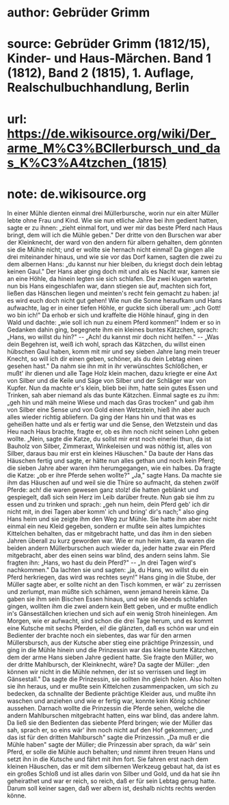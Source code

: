 # author: Gebrüder Grimm
# source: Gebrüder Grimm (1812/15), Kinder- und Haus-Märchen. Band 1 (1812), Band 2 (1815), 1. Auflage, Realschulbuchhandlung, Berlin
# url: https://de.wikisource.org/wiki/Der_arme_M%C3%BCllerbursch_und_das_K%C3%A4tzchen_(1815)
# note: de.wikisource.org

In einer Mühle dienten einmal drei Müllerbursche, worin nur ein alter Müller lebte ohne Frau und Kind. Wie sie nun etliche Jahre bei ihm gedient hatten, sagte er zu ihnen: „zieht einmal fort, und wer mir das beste Pferd nach Haus  bringt, dem will ich die Mühle geben." Der dritte von den Burschen war aber der Kleinknecht, der ward von den andern für albern gehalten, dem gönnten sie die Mühle nicht; und er wollte sie hernach nicht einmal! Da gingen alle drei miteinander hinaus, und wie sie vor das Dorf kamen, sagten die zwei zu dem albernen Hans: „du kannst nur hier bleiben, du kriegst doch dein lebtag keinen Gaul." Der Hans aber ging doch mit und als es Nacht war, kamen sie an eine Höhle, da hinein legten sie sich schlafen. Die zwei klugen warteten nun bis Hans eingeschlafen war, dann stiegen sie auf, machten sich fort, ließen das Hänschen liegen und meinten's recht fein gemacht zu haben: ja! es wird euch doch nicht gut gehen! Wie nun die Sonne heraufkam und Hans aufwachte, lag er in einer tiefen Höhle, er guckte sich überall um: „ach Gott! wo bin ich!" Da erhob er sich und kraffelte die Höhle hinauf, ging in den Wald und dachte: „wie soll ich nun zu einem Pferd kommen!" Indem er so in Gedanken dahin ging, begegnete ihm ein kleines buntes Kätzchen, sprach: „Hans, wo willst du hin?" -- „Ach! du kannst mir doch nicht helfen." -- „Was dein Begehren ist, weiß ich wohl, sprach das Kätzchen, du willst einen hübschen Gaul haben, komm mit mir und sey sieben Jahre lang mein treuer Knecht, so will ich dir einen geben, schöner, als du dein Lebtag einen gesehen hast."  Da nahm sie ihn mit in ihr verwünschtes Schlößchen, er mußt' ihr dienen und alle Tage Holz klein machen, dazu kriegte er eine Axt von Silber und die Keile und Säge von Silber und der Schläger war von Kupfer. Nun da machte er's klein, blieb bei ihm, hatte sein gutes Essen und Trinken, sah aber niemand als das bunte Kätzchen. Einmal sagte es zu ihm: „geh hin und mäh meine Wiese und mach das Gras trocken" und gab ihm von Silber eine Sense und von Gold einen Wetzstein, hieß ihn aber auch alles wieder richtig abliefern. Da ging der Hans hin und that was es geheißen hatte und als er fertig war und die Sense, den Wetzstein und das Heu nach Haus brachte, fragte er, ob es ihm noch nicht seinen Lohn geben wollte. „Nein, sagte die Katze, du sollst mir erst noch einerlei thun, da ist Bauholz von Silber, Zimmeraxt, Winkeleisen und was nöthig ist, alles von Silber, daraus bau mir erst ein kleines Häuschen." Da baute der Hans das Häuschen fertig und sagte, er hätte nun alles gethan und noch kein Pferd; die sieben Jahre aber waren ihm herumgegangen, wie ein halbes. Da fragte die Katze: „ob er ihre Pferde sehen wollte?" „Ja," sagte Hans. Da machte sie ihm das Häuschen auf und weil sie die Thüre so aufmacht, da stehen zwölf Pferde: ach! die waren gewesen ganz stolz! die hatten geblänkt und gespiegelt, daß sich sein Herz im Leib darüber  freute. Nun gab sie ihm zu essen und zu trinken und sprach: „geh nun heim, dein Pferd geb' ich dir nicht mit, in drei Tagen aber komm' ich und bring' dir's nach;" also ging Hans heim und sie zeigte ihm den Weg zur Mühle. Sie hatte ihm aber nicht einmal ein neu Kleid gegeben, sondern er mußte sein altes lumpichtes Kittelchen behalten, das er mitgebracht hatte, und das ihm in den sieben Jahren überall zu kurz geworden war. Wie er nun heim kam, da waren die beiden andern Müllerburschen auch wieder da, jeder hatte zwar ein Pferd mitgebracht, aber des einen seins war blind, des andern seins lahm. Sie fragten ihn: „Hans, wo hast du dein Pferd?" -- „In drei Tagen wird's nachkommen." Da lachten sie und sagten: „ja, du Hans, wo willst du ein Pferd herkriegen, das wird was rechtes seyn!" Hans ging in die Stube, der Müller sagte aber, er sollte nicht an den Tisch kommen, er wär' zu zerrissen und zerlumpt, man müßte sich schämen, wenn jemand herein käme. Da gaben sie ihm sein Bischen Essen hinaus, und wie sie Abends schlafen gingen, wollten ihm die zwei andern kein Bett geben, und er mußte endlich in's Gänseställchen kriechen und sich auf ein wenig Stroh hineinlegen. Am Morgen, wie er aufwacht, sind schon die drei Tage herum, und es kommt eine Kutsche mit sechs Pferden, ei! die glänzten, daß es schön war und ein Bedienter der  brachte noch ein siebentes, das war für den armen Müllersbursch, aus der Kutsche aber stieg eine prächtige Prinzessin, und ging in die Mühle hinein und die Prinzessin war das kleine bunte Kätzchen, dem der arme Hans sieben Jahre gedient hatte. Sie fragte den Müller, wo der dritte Mahlbursch, der Kleinknecht, wäre? Da sagte der Müller: „den können wir nicht in die Mühle nehmen, der ist so verrissen und liegt im Gänsestall." Da sagte die Prinzessin, sie sollten ihn gleich holen. Also holten sie ihn heraus, und er mußte sein Kittelchen zusammenpacken, um sich zu bedecken, da schnallte der Bediente prächtige Kleider aus, und mußte ihn waschen und anziehen und wie er fertig war, konnte kein König schöner aussehen. Darnach wollte die Prinzessin die Pferde sehen, welche die andern Mahlburschen mitgebracht hatten, eins war blind, das andere lahm. Da ließ sie den Bedienten das siebente Pferd bringen; wie der Müller das sah, sprach er, so eins wär' ihm noch nicht auf den Hof gekommen; „und das ist für den dritten Mahlbursch" sagte die Prinzessin. „Da muß er die Mühle haben" sagte der Müller; die Prinzessin aber sprach, da wär' sein Pferd, er solle die Mühle auch behalten; und nimmt ihren treuen Hans und setzt ihn in die Kutsche und fährt mit ihm fort. Sie fahren erst nach dem kleinen Häuschen, das er mit dem silbernen Werkzeug gebaut  hat, da ist es ein großes Schloß und ist alles darin von Silber und Gold, und da hat sie ihn geheirathet und war er reich, so reich, daß er für sein Lebtag genug hatte. Darum soll keiner sagen, daß wer albern ist, deshalb nichts rechts werden könne. 

